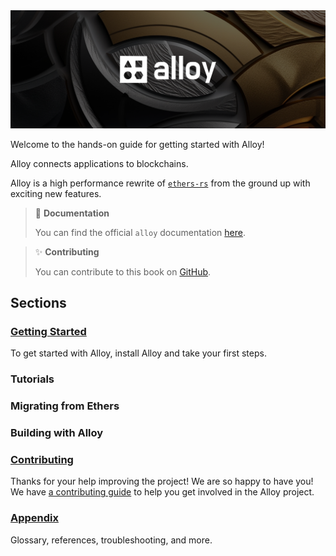 <img src="images/banner.png">

Welcome to the hands-on guide for getting started with Alloy!

Alloy connects applications to blockchains.

Alloy is a high performance rewrite of [`ethers-rs`](https://github.com/gakonst/ethers-rs) from the ground up with exciting new
features.

> 📖 **Documentation**
>
> You can find the official `alloy` documentation [here](https://alloy-rs.github.io/alloy/).

> ✨ **Contributing**
>
> You can contribute to this book on [GitHub](https://github.com/alloy-rs/book).

## Sections

### [Getting Started](./getting-started/installation.md)

To get started with Alloy, install Alloy and take your first steps.

### Tutorials

### Migrating from Ethers

### Building with Alloy

### [Contributing](https://github.com/alloy-rs/book/tree/main/CONTRIBUTING.md)

Thanks for your help improving the project! We are so happy to have you! We have
[a contributing guide](https://github.com/alloy-rs/book/tree/main/CONTRIBUTING.md) to help you get involved in the
Alloy project.

### [Appendix](./appendix/glossary.md)

Glossary, references, troubleshooting, and more.
